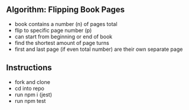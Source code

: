 ## Algorithm: Flipping Book Pages

- book contains a number (n) of pages total
- flip to specific page number (p)
- can start from beginning or end of book
- find the shortest amount of page turns
- first and last page (if even total number) are their own separate page

## Instructions

- fork and clone
- cd into repo
- run npm i (jest)
- run npm test
